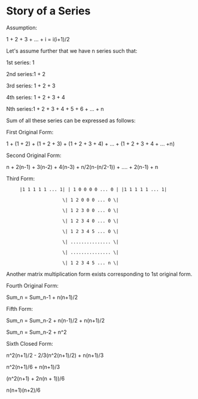 # Story of a Series

Assumption:

1 + 2 + 3 + ... + i = i\(i+1\)/2

Let's assume further that we have n series such that:

1st series: 1

2nd series:1 + 2

3rd series: 1 + 2 + 3

4th series: 1 + 2 + 3 + 4

Nth series:1 + 2 + 3 + 4 + 5 + 6 + ... + n

Sum of all these series can be expressed as follows:

First Original Form:

1 + \(1 + 2\) + \(1 + 2 + 3\) + \(1 + 2 + 3 + 4\) + ... + \(1 + 2 + 3 + 4 + ... +n\)

Second Original Form:

n + 2\(n-1\) + 3\(n-2\) + 4\(n-3\) + n/2\(n-\(n/2-1\)\) + .... + 2\(n-1\) + n

Third Form:

```
     |1 1 1 1 1 ... 1| | 1 0 0 0 0 ... 0 | |1 1 1 1 1 ... 1|

                     \| 1 2 0 0 0 ... 0 \|

                     \| 1 2 3 0 0 ... 0 \|

                     \| 1 2 3 4 0 ... 0 \|

                     \| 1 2 3 4 5 ... 0 \|

                     \| ............... \|

                     \| ............... \|

                     \| 1 2 3 4 5 ... n \|
```

Another matrix multiplication form exists corresponding to 1st original form.

Fourth Original Form:

Sum\_n = Sum\_n-1 + n\(n+1\)/2

Fifth Form:

Sum\_n = Sum\_n-2 + n\(n-1\)/2 + n\(n+1\)/2

Sum\_n = Sum\_n-2 + n^2

Sixth Closed Form:

n^2\(n+1\)/2 - 2/3\(n^2\(n+1\)/2\) + n\(n+1\)/3

n^2\(n+1\)/6 + n\(n+1\)/3

\(n^2\(n+1\) + 2n\(n + 1\)\)/6

n\(n+1\)\(n+2\)/6

